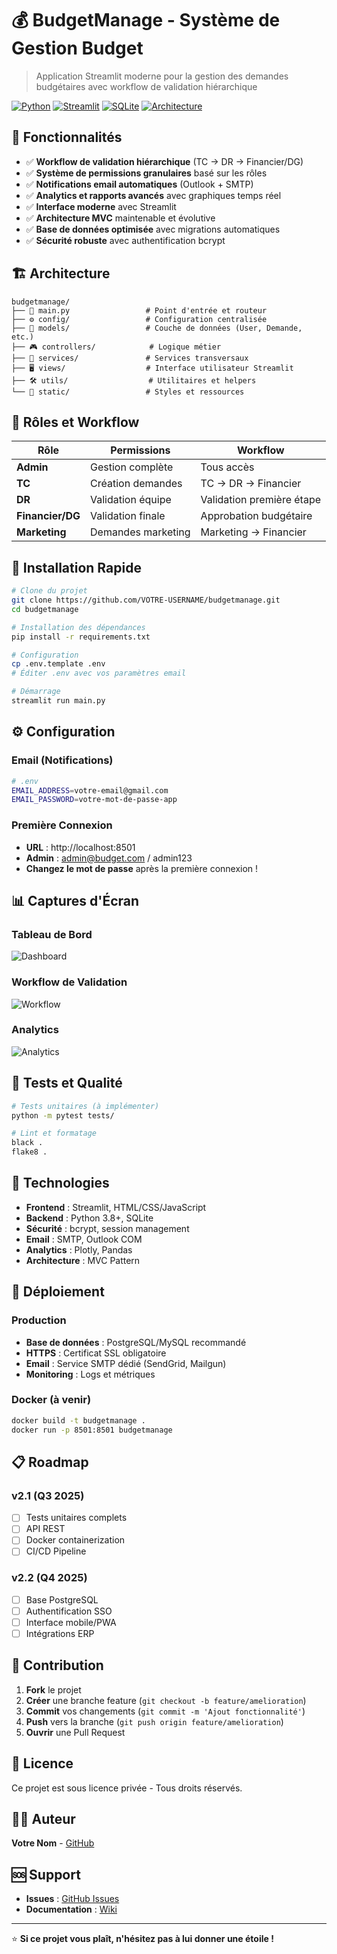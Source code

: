 # 💰 BudgetManage - Système de Gestion Budget

> Application Streamlit moderne pour la gestion des demandes budgétaires avec workflow de validation hiérarchique

[![Python](https://img.shields.io/badge/Python-3.8+-blue.svg)](https://www.python.org/)
[![Streamlit](https://img.shields.io/badge/Streamlit-1.28+-red.svg)](https://streamlit.io/)
[![SQLite](https://img.shields.io/badge/Database-SQLite-green.svg)](https://sqlite.org/)
[![Architecture](https://img.shields.io/badge/Architecture-MVC-orange.svg)](#architecture)

## 🚀 Fonctionnalités

- ✅ **Workflow de validation hiérarchique** (TC → DR → Financier/DG)
- ✅ **Système de permissions granulaires** basé sur les rôles
- ✅ **Notifications email automatiques** (Outlook + SMTP)
- ✅ **Analytics et rapports avancés** avec graphiques temps réel
- ✅ **Interface moderne** avec Streamlit
- ✅ **Architecture MVC** maintenable et évolutive
- ✅ **Base de données optimisée** avec migrations automatiques
- ✅ **Sécurité robuste** avec authentification bcrypt

## 🏗️ Architecture

```
budgetmanage/
├── 📱 main.py                 # Point d'entrée et routeur
├── ⚙️ config/                 # Configuration centralisée
├── 💾 models/                 # Couche de données (User, Demande, etc.)
├── 🎮 controllers/            # Logique métier
├── 🔧 services/               # Services transversaux
├── 🖥️ views/                  # Interface utilisateur Streamlit
├── 🛠️ utils/                  # Utilitaires et helpers
└── 🎨 static/                 # Styles et ressources
```

## 👥 Rôles et Workflow

| Rôle | Permissions | Workflow |
|------|-------------|----------|
| **Admin** | Gestion complète | Tous accès |
| **TC** | Création demandes | TC → DR → Financier |
| **DR** | Validation équipe | Validation première étape |
| **Financier/DG** | Validation finale | Approbation budgétaire |
| **Marketing** | Demandes marketing | Marketing → Financier |

## 🚀 Installation Rapide

```bash
# Clone du projet
git clone https://github.com/VOTRE-USERNAME/budgetmanage.git
cd budgetmanage

# Installation des dépendances
pip install -r requirements.txt

# Configuration
cp .env.template .env
# Éditer .env avec vos paramètres email

# Démarrage
streamlit run main.py
```

## ⚙️ Configuration

### Email (Notifications)
```bash
# .env
EMAIL_ADDRESS=votre-email@gmail.com
EMAIL_PASSWORD=votre-mot-de-passe-app
```

### Première Connexion
- **URL** : http://localhost:8501
- **Admin** : admin@budget.com / admin123
- **Changez le mot de passe** après la première connexion !

## 📊 Captures d'Écran

### Tableau de Bord
![Dashboard](docs/screenshots/dashboard.png)

### Workflow de Validation
![Workflow](docs/screenshots/workflow.png)

### Analytics
![Analytics](docs/screenshots/analytics.png)

## 🧪 Tests et Qualité

```bash
# Tests unitaires (à implémenter)
python -m pytest tests/

# Lint et formatage
black .
flake8 .
```

## 🔧 Technologies

- **Frontend** : Streamlit, HTML/CSS/JavaScript
- **Backend** : Python 3.8+, SQLite
- **Sécurité** : bcrypt, session management
- **Email** : SMTP, Outlook COM
- **Analytics** : Plotly, Pandas
- **Architecture** : MVC Pattern

## 🚢 Déploiement

### Production
- **Base de données** : PostgreSQL/MySQL recommandé
- **HTTPS** : Certificat SSL obligatoire
- **Email** : Service SMTP dédié (SendGrid, Mailgun)
- **Monitoring** : Logs et métriques

### Docker (à venir)
```bash
docker build -t budgetmanage .
docker run -p 8501:8501 budgetmanage
```

## 📋 Roadmap

### v2.1 (Q3 2025)
- [ ] Tests unitaires complets
- [ ] API REST
- [ ] Docker containerization
- [ ] CI/CD Pipeline

### v2.2 (Q4 2025)
- [ ] Base PostgreSQL
- [ ] Authentification SSO
- [ ] Interface mobile/PWA
- [ ] Intégrations ERP

## 🤝 Contribution

1. **Fork** le projet
2. **Créer** une branche feature (`git checkout -b feature/amelioration`)
3. **Commit** vos changements (`git commit -m 'Ajout fonctionnalité'`)
4. **Push** vers la branche (`git push origin feature/amelioration`)
5. **Ouvrir** une Pull Request

## 📄 Licence

Ce projet est sous licence privée - Tous droits réservés.

## 👨‍💻 Auteur

**Votre Nom** - [GitHub](https://github.com/VOTRE-USERNAME)

## 🆘 Support

- **Issues** : [GitHub Issues](https://github.com/VOTRE-USERNAME/budgetmanage/issues)
- **Documentation** : [Wiki](https://github.com/VOTRE-USERNAME/budgetmanage/wiki)

---

⭐ **Si ce projet vous plaît, n'hésitez pas à lui donner une étoile !**
